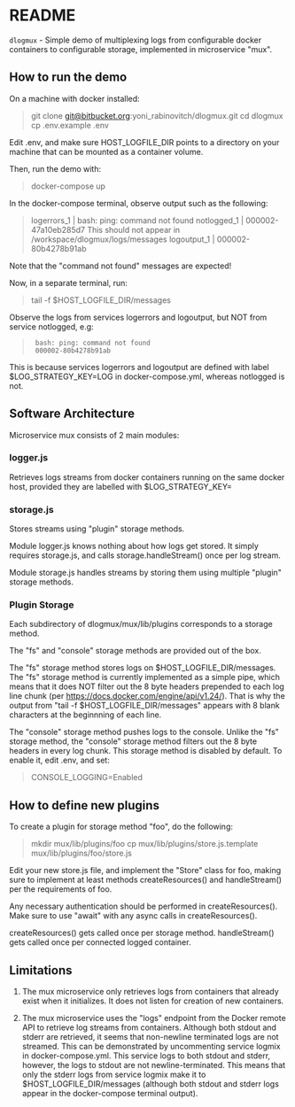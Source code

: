 # README #

`dlogmux` - Simple demo of multiplexing logs from configurable docker containers to configurable storage,
implemented in microservice "mux".

## How to run the demo ##

On a machine with docker installed:

> git clone git@bitbucket.org:yoni_rabinovitch/dlogmux.git
> cd dlogmux
> cp .env.example .env

Edit .env, and make sure HOST_LOGFILE_DIR points to a directory on your machine that can be
mounted as a container volume.

Then, run the demo with:

> docker-compose up

In the docker-compose terminal, observe output such as the following:

> logerrors_1  | bash: ping: command not found
> notlogged_1  | 000002-47a10eb285d7 This should not appear in /workspace/dlogmux/logs/messages
> logoutput_1  | 000002-80b4278b91ab

Note that the "command not found" messages are expected!

Now, in a separate terminal, run:

> tail -f $HOST_LOGFILE_DIR/messages

Observe the logs from services logerrors and logoutput, but NOT from service notlogged, e.g:

>      bash: ping: command not found
>      000002-80b4278b91ab

This is because services logerrors and logoutput are defined with label $LOG_STRATEGY_KEY=LOG
in docker-compose.yml, whereas notlogged is not.

## Software Architecture ##

Microservice mux consists of 2 main modules:

### logger.js ###
Retrieves logs streams from docker containers running on the same docker host, provided they are labelled
with $LOG_STRATEGY_KEY=<Any Value>  

### storage.js ###
Stores streams using "plugin" storage methods.

Module logger.js knows nothing about how logs get stored. 
It simply requires storage.js, and calls storage.handleStream() once per log stream.

Module storage.js handles streams by storing them using multiple "plugin" storage methods.

### Plugin Storage ###

Each subdirectory of dlogmux/mux/lib/plugins corresponds to a storage method.

The "fs" and "console" storage methods are provided out of the box.

The "fs" storage method stores logs on $HOST_LOGFILE_DIR/messages.
The "fs" storage method is currently implemented as a simple pipe, which means that it does NOT
filter out the 8 byte headers prepended to each log line chunk (per https://docs.docker.com/engine/api/v1.24/).
That is why the output from "tail -f $HOST_LOGFILE_DIR/messages" appears with 8
blank characters at the beginnning of each line.

The "console" storage method pushes logs to the console.
Unlike the "fs" storage method, the "console" storage method filters out the 8 byte headers in every log chunk. 
This storage method is disabled by default. To enable it, edit .env, and set:

> CONSOLE_LOGGING=Enabled

## How to define new plugins ##

To create a plugin for storage method "foo", do the following:

> mkdir mux/lib/plugins/foo
> cp mux/lib/plugins/store.js.template mux/lib/plugins/foo/store.js

Edit your new store.js file, and implement the "Store" class for foo,
making sure to implement at least methods createResources() and handleStream()
per the requirements of foo.

Any necessary authentication should be performed in createResources().
Make sure to use "await" with any async calls in createResources().

createResources() gets called once per storage method.
handleStream() gets called once per connected logged container.

## Limitations ##

1. The mux microservice only retrieves logs from containers that already exist when it initializes.
It does not listen for creation of new containers. 

2. The mux microservice uses the "logs" endpoint from the Docker remote API to retrieve log streams from
containers. Although both stdout and stderr are retrieved, it seems that non-newline terminated logs
are not streamed. This can be demonstrated by uncommenting service logmix in docker-compose.yml.
This service logs to both stdout and stderr, however, the logs to stdout are not newline-terminated.
This means that only the stderr logs from service logmix make it to $HOST_LOGFILE_DIR/messages (although
both stdout and stderr logs appear in the docker-compose terminal output).



